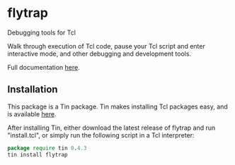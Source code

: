 # flytrap
Debugging tools for Tcl

Walk through execution of Tcl code, pause your Tcl script and enter interactive mode, and other debugging and development tools.

Full documentation [here](https://raw.githubusercontent.com/ambaker1/flytrap/main/doc/flytrap.pdf).
 
## Installation
This package is a Tin package. Tin makes installing Tcl packages easy, and is available [here](https://github.com/ambaker1/Tin).

After installing Tin, either download the latest release of flytrap and run "install.tcl", or simply run the following script in a Tcl interpreter:
```tcl
package require tin 0.4.3
tin install flytrap
```
